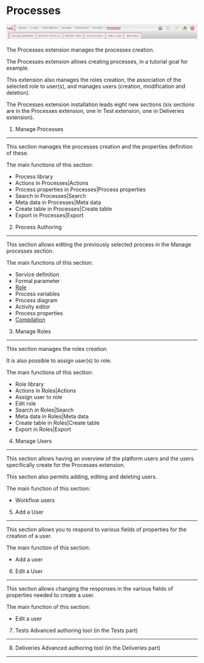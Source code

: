 <!--
parent: 'User Guide'
created_at: '2011-03-14 10:24:32'
updated_at: '2013-03-13 14:26:36'
authors:
    - 'Jérôme Bogaerts'
contributors:
    - 'Franck Gismondi'
tags:
    - '"Legacy User Guide:Processes"'
    - 'Legacy User Guide'
-->



Processes
=========

![](../resources/processes-tabs1.png)

The Processes extension manages the processes creation.<br/>

The Processes extension allows creating processes, in a tutorial goal for example.<br/>

This extension also manages the roles creation, the association of the selected role to user(s), and manages users (creation, modification and deletion).<br/>

The Processes extension installation leads eight new sections (six sections are in the Processes extension, one in Test extension, one in Deliveries extension).

1. Manage Processes
-----------------------

This section manages the processes creation and the properties definition of these.

The main functions of this section:

-   Process library
-   Actions in Processes|Actions
-   Process properties in Processes|Process properties
-   Search in Processes|Search
-   Meta data in Processes|Meta data
-   Create table in Processes|Create table
-   Export in Processes|Export

2. Process Authoring
------------------------

This section allows editing the previously selected process in the Manage processes section.

The main functions of this section:

-   Service definition
-   Formal parameter
-   [Role](../process-authoring/role.md)
-   Process variables
-   Process diagram
-   Activity editor
-   Process properties
-   [Compilation](../deliveries/compilation.md)

3. Manage Roles
-------------------

This section manages the roles creation.<br/>

It is also possible to assign user(s) to role.

The main functions of this section:

-   Role library
-   Actions in Roles|Actions
-   Assign user to role
-   Edit role
-   Search in Roles|Search
-   Meta data in Roles|Meta data
-   Create table in Roles|Create table
-   Export in Roles|Export

4. Manage Users
-------------------

This section allows having an overview of the platform users and the users specifically create for the Processes extension.<br/>

This section also permits adding, editing and deleting users.

The main function of this section:

-   Workflow users

5. Add a User
-----------------

This section allows you to respond to various fields of properties for the creation of a user.

The main function of this section:

-   Add a user

6. Edit a User
------------------

This section allows changing the responses in the various fields of properties needed to create a user.

The main function of this section:

-   Edit a user

7. Tests Advanced authoring tool (in the Tests part)
--------------------------------------------------------

8. Deliveries Advanced authoring tool (in the Deliveries part)
------------------------------------------------------------------

